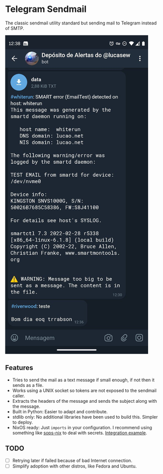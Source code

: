 # Telegram Sendmail

The classic sendmail utility standard but sending mail to Telegram instead of SMTP.

![Telegram screenshot](./demo.jpg)

## Features
- Tries to send the mail as a text message if small enough, if not then it sends as a file.
- Works using a UNIX socket so tokens are not exposed to the sendmail caller.
- Extracts the headers of the message and sends the subject along with the message.
- Built in Python: Easier to adapt and contribute.
- stdlib only: No additional libraries have been used to build this. Simpler to deploy.
- NixOS ready: Just `imports` in your configuration. I recommend using something like [sops-nix](https://github.com/Mic92/sops-nix) to deal with secrets. [Integration example](https://github.com/lucasew/nixcfg/blob/496f3723e212dbcd94a830f3abfc6973ed5327de/nodes/common/telegram_sendmail.nix#L6).

## TODO
- [ ] Retrying later if failed because of bad Internet connection.
- [ ] Simplify adoption with other distros, like Fedora and Ubuntu.
